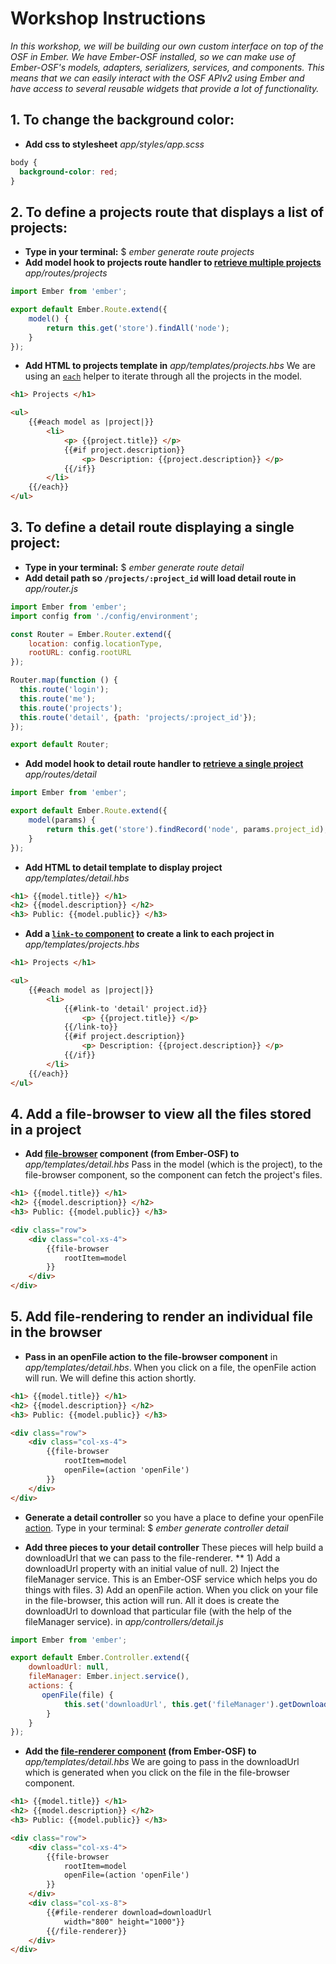 # Workshop Instructions

<p><em> In this workshop, we will be building our own custom interface on top of the OSF in Ember.  We have Ember-OSF installed,
 so we can make use of Ember-OSF's models, adapters, serializers, services, and components.  This means that we can easily interact
 with the OSF APIv2 using Ember and have access to several reusable widgets that provide a lot of functionality. </em></p>
 
## 1. To change the background color:
- **Add css to stylesheet** *app/styles/app.scss*
```css
body {
  background-color: red;
}
```
## 2.  To define a projects route that displays a list of projects:
- **Type in your terminal:**
    $ _ember generate route projects_
-  **Add model hook to projects route handler to [retrieve multiple projects](https://guides.emberjs.com/v2.11.0/models/finding-records/#toc_retrieving-multiple-records)** *app/routes/projects*
```js
import Ember from 'ember';

export default Ember.Route.extend({
    model() {
        return this.get('store').findAll('node');
    }
});
```
  - **Add HTML to projects template in** *app/templates/projects.hbs*
  We are using an [`each`](https://guides.emberjs.com/v2.11.0/templates/displaying-a-list-of-items/) helper to iterate through all the projects in the model.

```html
<h1> Projects </h1>

<ul>
    {{#each model as |project|}}
        <li>
            <p> {{project.title}} </p>
            {{#if project.description}}
                <p> Description: {{project.description}} </p>
            {{/if}}
        </li>
    {{/each}}
</ul>
```

## 3.  To define a detail route displaying a single project:
- **Type in your terminal:**
    $ _ember generate route detail_
- **Add detail path so `/projects/:project_id` will load detail route in** *app/router.js*
```js
import Ember from 'ember';
import config from './config/environment';

const Router = Ember.Router.extend({
    location: config.locationType,
    rootURL: config.rootURL
});

Router.map(function () {
  this.route('login');
  this.route('me');
  this.route('projects');
  this.route('detail', {path: 'projects/:project_id'});
});

export default Router;

```
-  **Add model hook to detail route handler to [retrieve a single project](https://guides.emberjs.com/v2.11.0/models/finding-records/#toc_retrieving-a-single-record)** *app/routes/detail*
```js
import Ember from 'ember';

export default Ember.Route.extend({
    model(params) {
        return this.get('store').findRecord('node', params.project_id);
    }
});
```
- **Add HTML to detail template to display project** *app/templates/detail.hbs*

```html
<h1> {{model.title}} </h1>
<h2> {{model.description}} </h2>
<h3> Public: {{model.public}} </h3>
```
- **Add a [`link-to` component](https://guides.emberjs.com/v2.11.0/templates/links/#toc_the-code-link-to-code-component) to create a link to each project in** *app/templates/projects.hbs*

```html
<h1> Projects </h1>

<ul>
    {{#each model as |project|}}
        <li>
            {{#link-to 'detail' project.id}}
                <p> {{project.title}} </p>
            {{/link-to}}
            {{#if project.description}}
                <p> Description: {{project.description}} </p>
            {{/if}}
        </li>
    {{/each}}
</ul>
```

## 4.  Add a file-browser to view all the files stored in a project
- **Add [file-browser](http://centerforopenscience.github.io/ember-osf/classes/file-browser.html) component (from Ember-OSF) to** *app/templates/detail.hbs*  Pass in the model (which is the project), to the file-browser component, so the component can fetch the project's files.

```html
<h1> {{model.title}} </h1>
<h2> {{model.description}} </h2>
<h3> Public: {{model.public}} </h3>

<div class="row">
    <div class="col-xs-4">
        {{file-browser
            rootItem=model
        }}
    </div>
</div>
```

## 5.  **Add file-rendering** to render an individual file in the browser
- **Pass in an openFile action to the file-browser component** in *app/templates/detail.hbs*. When you click on a file, the openFile action will run.  We will define this action shortly.
```html
<h1> {{model.title}} </h1>
<h2> {{model.description}} </h2>
<h3> Public: {{model.public}} </h3>

<div class="row">
    <div class="col-xs-4">
        {{file-browser
            rootItem=model
            openFile=(action 'openFile')
        }}
    </div>
</div>
```
- **Generate a detail controller** so you have a place to define your openFile [action](https://guides.emberjs.com/v2.11.0/components/triggering-changes-with-actions/#toc_implementing-the-action). Type in your terminal:
    $ _ember generate controller detail_

- **Add three pieces to your detail controller**   These pieces will help build a downloadUrl that we can pass to the file-renderer. ** 1) Add a downloadUrl property with an initial value of null. 2) Inject the fileManager service.  This is an Ember-OSF service which helps you do things with files.  3) Add an openFile action. When you click on your file in the file-browser, this action will run.  All it does is create the downloadUrl to download that particular file (with the help of the fileManager service).  in *app/controllers/detail.js*

```js
import Ember from 'ember';

export default Ember.Controller.extend({
    downloadUrl: null,
    fileManager: Ember.inject.service(),
    actions: {
       openFile(file) {
            this.set('downloadUrl', this.get('fileManager').getDownloadUrl(file));
        }
    }
});
```

- **Add the [file-renderer component](http://centerforopenscience.github.io/ember-osf/classes/file-renderer.html) (from Ember-OSF) to** *app/templates/detail.hbs* We are going to pass in the downloadUrl which is generated when you click on the file in the file-browser component.

```html
<h1> {{model.title}} </h1>
<h2> {{model.description}} </h2>
<h3> Public: {{model.public}} </h3>

<div class="row">
    <div class="col-xs-4">
        {{file-browser
            rootItem=model
            openFile=(action 'openFile')
        }}
    </div>
    <div class="col-xs-8">
        {{#file-renderer download=downloadUrl
            width="800" height="1000"}}
        {{/file-renderer}}
    </div>
</div>
```
